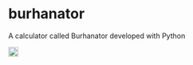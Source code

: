 # burhanator
A calculator called Burhanator developed with Python

<a href="https://github.com/burhanemir/burhanator/releases/download/v1.0.0/burhanator.exe">
  <img src="https://w7.pngwing.com/pngs/987/537/png-transparent-download-downloading-save-basic-user-interface-icon-thumbnail.png"download alt="Download" width="20" height="20">
</a>

